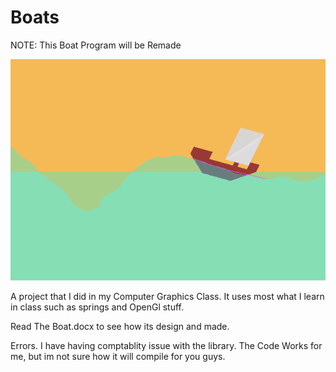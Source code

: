 # Boats

NOTE: This Boat Program will be Remade


![Alt text](https://github.com/tpascua11/Boats/blob/master/picture/Boat%20On%20Water.gif "Optional title")

A project that I did in my Computer Graphics Class. 
It uses most what I learn in class such as springs and OpenGl stuff.

Read The Boat.docx to see how its design and made.

Errors. I have having comptablity issue with the library. The Code Works for me,
but im not sure how it will compile for you guys.
